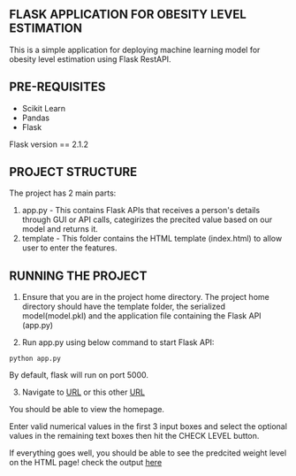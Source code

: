 ## FLASK APPLICATION FOR OBESITY LEVEL ESTIMATION

This is a simple application for deploying machine learning model for obesity level estimation using Flask RestAPI.

## PRE-REQUISITES

- Scikit Learn
- Pandas
- Flask

Flask version == 2.1.2

## PROJECT STRUCTURE

The project has 2 main parts:
1. app.py - This contains Flask APIs that receives a person's details through GUI or API calls, categirizes the precited value based on our model and returns it.
2. template - This folder contains the HTML template (index.html) to allow user to enter the features.

## RUNNING THE PROJECT
1. Ensure that you are in the project home directory. The project home directory should have the template folder, the serialized model(model.pkl) and the application file containing the Flask API (app.py)

2. Run app.py using below command to start Flask API:
```
python app.py
```
By default, flask will run on port 5000.

3. Navigate to [URL](http://127.0.0.1:5000/) or this other [URL](http://localhost:5000)

You should be able to view the homepage.

Enter valid numerical values in the first 3 input boxes and select the optional values in the remaining text boxes then hit the CHECK LEVEL button.

If everything goes well, you should  be able to see the predcited weight level on the HTML page!
check the output [here](http://127.0.0.1:5000/result)
